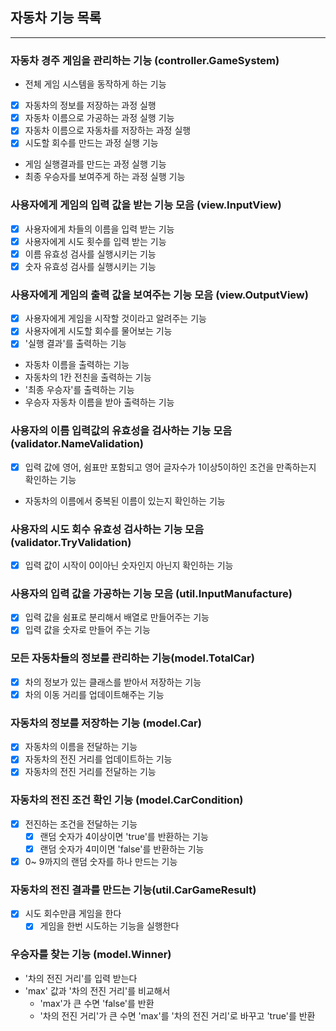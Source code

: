 ## 자동차 기능 목록

-----------------

### 자동차 경주 게임을 관리하는 기능 (controller.GameSystem)

- 전체 게임 시스템을 동작하게 하는 기능
- [x] 자동차의 정보를 저장하는 과정 실행
- [x] 자동차 이름으로 가공하는 과정 실행 기능
- [x] 자동차 이름으로 자동차를 저장하는 과정 실행
- [x] 시도할 회수를 만드는 과정 실행 기능

- 게임 실행결과를 만드는 과정 실행 기능
- 최종 우승자를 보여주게 하는 과정 실행 기능

### 사용자에게 게임의 입력 값을 받는 기능 모음 (view.InputView)

- [x] 사용자에게 차들의 이름을 입력 받는 기능
- [x] 사용자에게 시도 횟수를 입력 받는 기능
- [x] 이름 유효성 검사를 실행시키는 기능
- [x] 숫자 유효성 검사를 실행시키는 기능

### 사용자에게 게임의 출력 값을 보여주는 기능 모음 (view.OutputView)

- [x] 사용자에게 게임을 시작할 것이라고 알려주는 기능
- [x] 사용자에게 시도할 회수를 물어보는 기능
- [x] '실행 결과'를 출력하는 기능
- 자동차 이름을 출력하는 기능
- 자동차의 1칸 전친을 출력하는 기능
- '최종 우승자'를 출력하는 기능
- 우승자 자동차 이름을 받아 출력하는 기능

### 사용자의 이름 입력값의 유효성을 검사하는 기능 모음 (validator.NameValidation)

- [x] 입력 값에 영어, 쉼표만 포함되고 영어 글자수가 1이상5이하인 조건을 만족하는지 확인하는 기능
- 자동차의 이름에서 중복된 이름이 있는지 확인하는 기능

### 사용자의 시도 회수 유효성 검사하는 기능 모음 (validator.TryValidation)

- [x] 입력 값이 시작이 0이아닌 숫자인지 아닌지 확인하는 기능

### 사용자의 입력 값을 가공하는 기능 모음 (util.InputManufacture)

- [x] 입력 값을 쉼표로 분리해서 배열로 만들어주는 기능
- [x] 입력 값을 숫자로 만들어 주는 기능

### 모든 자동차들의 정보를 관리하는 기능(model.TotalCar)

- [x] 차의 정보가 있는 클래스를 받아서 저장하는 기능
- [x] 차의 이동 거리를 업데이트해주는 기능

### 자동차의 정보를 저장하는 기능 (model.Car)

- [x] 자동차의 이름을 전달하는 기능
- [x] 자동차의 전진 거리를 업데이트하는 기능
- [x] 자동차의 전진 거리를 전달하는 기능

### 자동차의 전진 조건 확인 기능 (model.CarCondition)

- [x] 전진하는 조건을 전달하는 기능
    - [x] 랜덤 숫자가 4이상이면 'true'를 반환하는 기능
    - [x] 랜덤 숫자가 4미이면 'false'를 반환하는 기능
- [x] 0~ 9까지의 랜덤 숫자를 하나 만드는 기능

### 자동차의 전진 결과를 만드는 기능(util.CarGameResult)

- [x] 시도 회수만큼 게임을 한다
    - [x] 게임을 한번 시도하는 기능을 실행한다

### 우승자를 찾는 기능 (model.Winner)

- '차의 전진 거리'를 입력 받는다
- 'max' 값과 '차의 전진 거리'를 비교해서
    - 'max'가 큰 수면 'false'를 반환
    - '차의 전진 거리'가 큰 수면 'max'를 '차의 전진 거리'로 바꾸고 'true'를 반환
